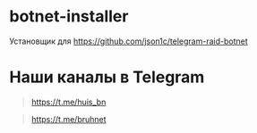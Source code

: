 # botnet-installer
Установщик для https://github.com/json1c/telegram-raid-botnet

# Наши каналы в Telegram
> https://t.me/huis_bn

> https://t.me/bruhnet

